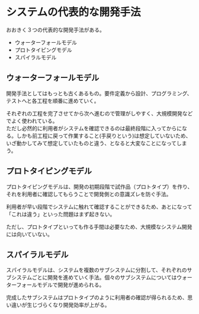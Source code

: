 # システムの代表的な開発手法

おおきく３つの代表的な開発手法がある。  

- ウォーターフォールモデル
- プロトタイピングモデル
- スパイラルモデル

## ウォーターフォールモデル

開発手法としてはもっとも古くあるもの。要件定義から設計、プログラミング、テストへと各工程を順番に進めていく。  

それぞれの工程を完了させてから次へ進むので管理がしやすく、大規模開発などでよく使われている。  
ただし必然的に利用者がシステムを確認できるのは最終段階に入ってからになる。しかも前工程に戻って作業すること(手戻りという)は想定していないため、いざ動かしてみて想定していたものと違う、となると大変なことになってしまう。



## プロトタイピングモデル

プロトタイピングモデルは、開発の初期段階で試作品（プロトタイプ）を作り、それを利用者に確認してもらうことで開発側との意識ズレを防ぐ手法。  

利用者が早い段階でシステムに触れて確認することができるため、あとになって「これは違う」といった問題はまず起きない。  

ただし、プロトタイプといっても作る手間は必要なため、大規模なシステム開発には向いていない。  

## スパイラルモデル

スパイラルモデルは、システムを複数のサブシステムに分割して、それぞれのサブシステムごとに開発を進めていく手法。個々のサブシステムについてはウォーターフォールモデルで開発が進められる。

完成したサブシステムはプロトタイプのように利用者の確認が得られるため、思い違いが生じづらくなり開発効率が上がる。


